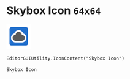 # Skybox Icon `64x64`
<img src="/img/Skybox%20Icon.png" width=64 height=64>

``` CSharp
EditorGUIUtility.IconContent("Skybox Icon")
```
```
Skybox Icon
```
